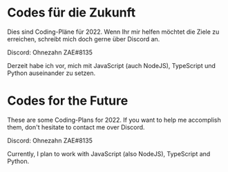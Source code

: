 # Codes für die Zukunft
Dies sind Coding-Pläne für 2022. Wenn Ihr mir helfen möchtet die Ziele zu erreichen, schreibt mich doch gerne über Discord an.

Discord: Ohnezahn ZAE#8135

Derzeit habe ich vor, mich mit JavaScript (auch NodeJS), TypeScript und Python auseinander zu setzen.

# Codes for the Future
These are some Coding-Plans for 2022. If you want to help me accomplish them, don't hesitate to contact me over Discord.

Discord: Ohnezahn ZAE#8135

Currently, I plan to work with JavaScript (also NodeJS), TypeScript and Python.
